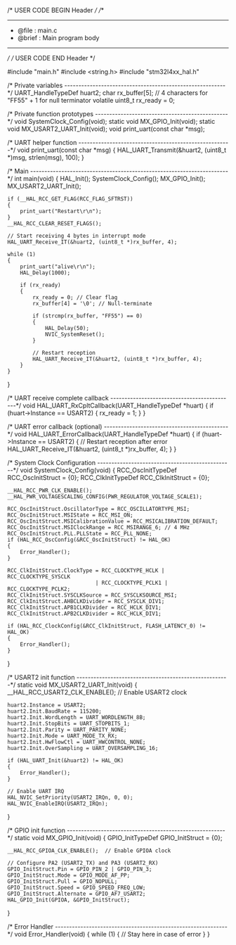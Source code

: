 /* USER CODE BEGIN Header */
/**
  ******************************************************************************
  * @file           : main.c
  * @brief          : Main program body
  ******************************************************************************
  */
/* USER CODE END Header */

#include "main.h"
#include <string.h>
#include "stm32l4xx_hal.h"

/* Private variables ---------------------------------------------------------*/
UART_HandleTypeDef huart2;
char rx_buffer[5];  // 4 characters for "FF55" + 1 for null terminator
volatile uint8_t rx_ready = 0;

/* Private function prototypes -----------------------------------------------*/
void SystemClock_Config(void);
static void MX_GPIO_Init(void);
static void MX_USART2_UART_Init(void);
void print_uart(const char *msg);

/* UART helper function ------------------------------------------------------*/
void print_uart(const char *msg)
{
    HAL_UART_Transmit(&huart2, (uint8_t *)msg, strlen(msg), 100);
}

/* Main ----------------------------------------------------------------------*/
int main(void)
{
    HAL_Init();
    SystemClock_Config();
    MX_GPIO_Init();
    MX_USART2_UART_Init();



    if (__HAL_RCC_GET_FLAG(RCC_FLAG_SFTRST))
    {
        print_uart("Restart\r\n");
    }
    __HAL_RCC_CLEAR_RESET_FLAGS();

    // Start receiving 4 bytes in interrupt mode
    HAL_UART_Receive_IT(&huart2, (uint8_t *)rx_buffer, 4);

    while (1)
    {
        print_uart("alive\r\n");
        HAL_Delay(1000);

        if (rx_ready)
        {
            rx_ready = 0; // Clear flag
            rx_buffer[4] = '\0'; // Null-terminate

            if (strcmp(rx_buffer, "FF55") == 0)
            {
                HAL_Delay(50);
                NVIC_SystemReset();
            }

            // Restart reception
            HAL_UART_Receive_IT(&huart2, (uint8_t *)rx_buffer, 4);
        }
    }
}

/* UART receive complete callback --------------------------------------------*/
void HAL_UART_RxCpltCallback(UART_HandleTypeDef *huart)
{
    if (huart->Instance == USART2)
    {
        rx_ready = 1;
    }
}

/* UART error callback (optional) --------------------------------------------*/
void HAL_UART_ErrorCallback(UART_HandleTypeDef *huart)
{
    if (huart->Instance == USART2)
    {
        // Restart reception after error
        HAL_UART_Receive_IT(&huart2, (uint8_t *)rx_buffer, 4);
    }
}

/* System Clock Configuration ------------------------------------------------*/
void SystemClock_Config(void)
{
    RCC_OscInitTypeDef RCC_OscInitStruct = {0};
    RCC_ClkInitTypeDef RCC_ClkInitStruct = {0};

    __HAL_RCC_PWR_CLK_ENABLE();
    __HAL_PWR_VOLTAGESCALING_CONFIG(PWR_REGULATOR_VOLTAGE_SCALE1);

    RCC_OscInitStruct.OscillatorType = RCC_OSCILLATORTYPE_MSI;
    RCC_OscInitStruct.MSIState = RCC_MSI_ON;
    RCC_OscInitStruct.MSICalibrationValue = RCC_MSICALIBRATION_DEFAULT;
    RCC_OscInitStruct.MSIClockRange = RCC_MSIRANGE_6; // 4 MHz
    RCC_OscInitStruct.PLL.PLLState = RCC_PLL_NONE;
    if (HAL_RCC_OscConfig(&RCC_OscInitStruct) != HAL_OK)
    {
        Error_Handler();
    }

    RCC_ClkInitStruct.ClockType = RCC_CLOCKTYPE_HCLK | RCC_CLOCKTYPE_SYSCLK
                                | RCC_CLOCKTYPE_PCLK1 | RCC_CLOCKTYPE_PCLK2;
    RCC_ClkInitStruct.SYSCLKSource = RCC_SYSCLKSOURCE_MSI;
    RCC_ClkInitStruct.AHBCLKDivider = RCC_SYSCLK_DIV1;
    RCC_ClkInitStruct.APB1CLKDivider = RCC_HCLK_DIV1;
    RCC_ClkInitStruct.APB2CLKDivider = RCC_HCLK_DIV1;

    if (HAL_RCC_ClockConfig(&RCC_ClkInitStruct, FLASH_LATENCY_0) != HAL_OK)
    {
        Error_Handler();
    }
}

/* USART2 init function ------------------------------------------------------*/
static void MX_USART2_UART_Init(void)
{
    __HAL_RCC_USART2_CLK_ENABLE();  // Enable USART2 clock

    huart2.Instance = USART2;
    huart2.Init.BaudRate = 115200;
    huart2.Init.WordLength = UART_WORDLENGTH_8B;
    huart2.Init.StopBits = UART_STOPBITS_1;
    huart2.Init.Parity = UART_PARITY_NONE;
    huart2.Init.Mode = UART_MODE_TX_RX;
    huart2.Init.HwFlowCtl = UART_HWCONTROL_NONE;
    huart2.Init.OverSampling = UART_OVERSAMPLING_16;

    if (HAL_UART_Init(&huart2) != HAL_OK)
    {
        Error_Handler();
    }

    // Enable UART IRQ
    HAL_NVIC_SetPriority(USART2_IRQn, 0, 0);
    HAL_NVIC_EnableIRQ(USART2_IRQn);
}

/* GPIO init function --------------------------------------------------------*/
static void MX_GPIO_Init(void)
{
    GPIO_InitTypeDef GPIO_InitStruct = {0};

    __HAL_RCC_GPIOA_CLK_ENABLE();  // Enable GPIOA clock

    // Configure PA2 (USART2_TX) and PA3 (USART2_RX)
    GPIO_InitStruct.Pin = GPIO_PIN_2 | GPIO_PIN_3;
    GPIO_InitStruct.Mode = GPIO_MODE_AF_PP;
    GPIO_InitStruct.Pull = GPIO_NOPULL;
    GPIO_InitStruct.Speed = GPIO_SPEED_FREQ_LOW;
    GPIO_InitStruct.Alternate = GPIO_AF7_USART2;
    HAL_GPIO_Init(GPIOA, &GPIO_InitStruct);
}



/* Error Handler -------------------------------------------------------------*/
void Error_Handler(void)
{
    while (1)
    {
        // Stay here in case of error
    }
}

